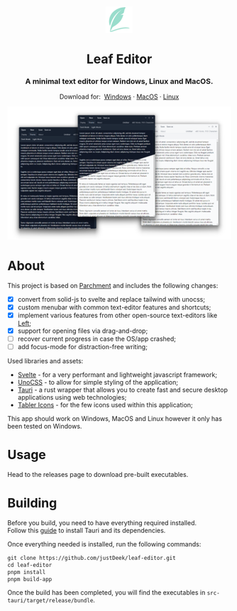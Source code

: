 <div id="top"></div>

<!-- PROJECT LOGO -->
<br />
<div align="center">
  <a href="https://github.com/justDeek/leaf-editor">
    <img src="/app-icon.png" alt="Logo" width="60" height="60">
  </a>

  <h1 align="center">Leaf Editor</h1>

<h3 align="center">A minimal text editor for Windows, Linux and MacOS.</h2>

  <p align="center">
    Download for:&nbsp;
    <a href="https://denote-csttwfha1-denote.vercel.app/">Windows</a>
    ·
    <a href="https://github.com/justDeek/DeNote/issues">MacOS</a>
    ·
    <a href="https://github.com/justDeek/DeNote/issues">Linux</a>
  </p>
</div>

![Leaf Text Editor](/app-preview.webp)

# About

This project is based on [Parchment](https://github.com/tywil04/parchment) and includes the following changes:
- [x] convert from solid-js to svelte and replace tailwind with unocss;
- [x] custom menubar with common text-editor features and shortcuts;
- [x] implement various features from other open-source text-editors like [Left](https://github.com/hundredrabbits/Left);
- [x] support for opening files via drag-and-drop;
- [ ] recover current progress in case the OS/app crashed;
- [ ] add focus-mode for distraction-free writing;

Used libraries and assets:
- [Svelte](https://svelte.dev/) - for a very performant and lightweight javascript framework;
- [UnoCSS](https://unocss.dev/) - to allow for simple styling of the application;
- [Tauri](https://tauri.app/) - a rust wrapper that allows you to create fast and secure desktop applications using web technologies;
- [Tabler Icons](https://tablericons.com/) - for the few icons used within this application;

This app should work on Windows, MacOS and Linux however it only has been tested on Windows. 

# Usage
Head to the releases page to download pre-built executables.

# Building
Before you build, you need to have everything required installed.\
Follow this [guide](https://tauri.app/v1/guides/getting-started/prerequisites#installing) to install Tauri and its dependencies. 

Once everything needed is installed, run the following commands:
```
git clone https://github.com/justDeek/leaf-editor.git
cd leaf-editor
pnpm install
pnpm build-app
```

Once the build has been completed, you will find the executables in ```src-tauri/target/release/bundle```.